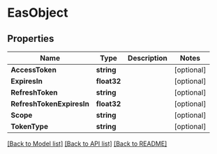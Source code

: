 # EasObject

## Properties

Name | Type | Description | Notes
------------ | ------------- | ------------- | -------------
**AccessToken** | **string** |  | [optional] 
**ExpiresIn** | **float32** |  | [optional] 
**RefreshToken** | **string** |  | [optional] 
**RefreshTokenExpiresIn** | **float32** |  | [optional] 
**Scope** | **string** |  | [optional] 
**TokenType** | **string** |  | [optional] 

[[Back to Model list]](../README.md#documentation-for-models) [[Back to API list]](../README.md#documentation-for-api-endpoints) [[Back to README]](../README.md)


